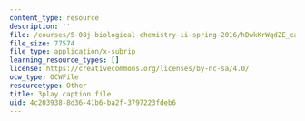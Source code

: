 ```yaml
---
content_type: resource
description: ''
file: /courses/5-08j-biological-chemistry-ii-spring-2016/hDwkKrWqdZE_captions.vtt
file_size: 77574
file_type: application/x-subrip
learning_resource_types: []
license: https://creativecommons.org/licenses/by-nc-sa/4.0/
ocw_type: OCWFile
resourcetype: Other
title: 3play caption file
uid: 4c203938-8d36-41b6-ba2f-3797223fdeb6
---
```

